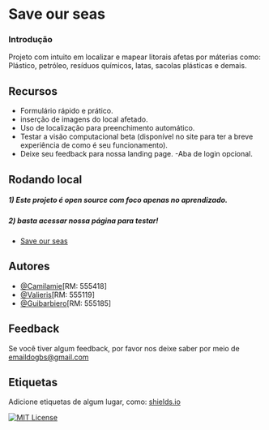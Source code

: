 
# Save our seas
### Introdução
Projeto com intuito em localizar e mapear litorais afetas por máterias como: Plástico, petróleo, resíduos químicos, latas, sacolas plásticas e demais.


## Recursos

- Formulário rápido e prático.
- inserção de imagens do local afetado.
- Uso de localização para preenchimento automático. 
- Testar a visão computacional beta (disponível no site para ter a breve experiência de como é seu funcionamento).
- Deixe seu feedback para nossa landing page.
-Aba de login opcional.



## Rodando local

##### 1) Este projeto é open source com foco apenas no aprendizado.
##### 2) basta acessar nossa página para testar!
- [Save our seas](https://camilamie.github.io/SaveOurSeas/)


## Autores

- [@Camilamie](https://github.com/camilamie)[RM: 555418]
- [@Valieris](https://github.com/Valieris)[RM: 555119]
- [@Guibarbiero](https://github.com/GuiBarbiero)[RM: 555185]



## Feedback

Se você tiver algum feedback, por favor nos deixe saber por meio de emaildogbs@gmail.com


## Etiquetas

Adicione etiquetas de algum lugar, como: [shields.io](https://shields.io/)

[![MIT License](https://img.shields.io/badge/License-MIT-green.svg)](https://choosealicense.com/licenses/mit/)

